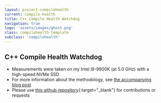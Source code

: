 ```yaml
---
layout: project-compilehealth
current: compile-health
title: C++ Compile Health Watchdog
navigation: true
logo: 'assets/images/ghost.png'
class: compilehealth-template
subclass: 'compilehealth'
---
```


## C++ Compile Health Watchdog

* Measurements were taken on my Intel i9-9900K (at 5.0 GHz) with a high-speed NVMe SSD
* For more information about the methodology, see [the accompanying blog post](/blog/2020/04/16/cpp-compile-health)
* Please use [this github repository](https://github.com/Philip-Trettner/cpp-compile-overhead){:target="_blank"} for contributions or requests
